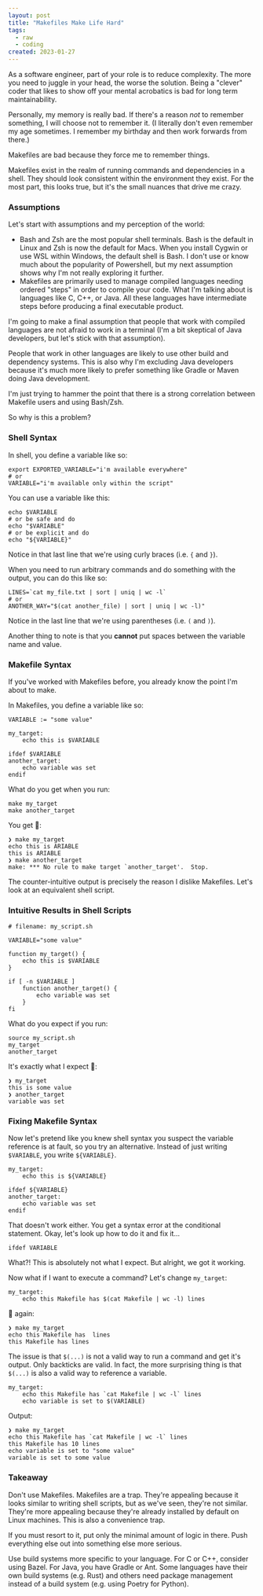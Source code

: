 ```yaml
---
layout: post
title: "Makefiles Make Life Hard"
tags:
  - raw
  - coding
created: 2023-01-27
---
```

As a software engineer, part of your role is to reduce complexity. The more you need to juggle in your head, the worse the solution. Being a "clever" coder that likes to show off your mental acrobatics is bad for long term maintainability. 

Personally, my memory is really bad. If there's a reason *not* to remember something, I will choose not to remember it. (I literally don't even remember my age sometimes. I remember my birthday and then work forwards from there.)

Makefiles are bad because they force me to remember things.

Makefiles exist in the realm of running commands and dependencies in a shell. They should look consistent within the environment they exist. For the most part, this looks true, but it's the small nuances that drive me crazy.

### Assumptions

Let's start with assumptions and my perception of the world:
* Bash and Zsh are the most popular shell terminals. Bash is the default in Linux and Zsh is now the default for Macs. When you install Cygwin or use WSL within Windows, the default shell is Bash. I don't use or know much about the popularity of Powershell, but my next assumption shows why I'm not really exploring it further.
* Makefiles are primarily used to manage compiled languages needing ordered "steps" in order to compile your code. What I'm talking about is languages like C, C++, or Java. All these languages have intermediate steps before producing a final executable product.

I'm going to make a final assumption that people that work with compiled languages are not afraid to work in a terminal (I'm a bit skeptical of Java developers, but let's stick with that assumption).

People that work in other languages are likely to use other build and dependency systems. This is also why I'm excluding Java developers because it's much more likely to prefer something like Gradle or Maven doing Java development.

I'm just trying to hammer the point that there is a strong correlation between Makefile users and using Bash/Zsh.

So why is this a problem?

### Shell Syntax

In shell, you define a variable like so:

```
export EXPORTED_VARIABLE="i'm available everywhere"
# or
VARIABLE="i'm available only within the script"
```

You can use a variable like this:

```
echo $VARIABLE
# or be safe and do
echo "$VARIABLE"
# or be explicit and do
echo "${VARIABLE}"
```

Notice in that last line that we're using curly braces (i.e. `{` and `}`).

When you need to run arbitrary commands and do something with the output, you can do this like so:

```
LINES=`cat my_file.txt | sort | uniq | wc -l`
# or
ANOTHER_WAY="$(cat another_file) | sort | uniq | wc -l)"
```

Notice in the last line that we're using parentheses (i.e. `(` and `)`).

Another thing to note is that you **cannot** put spaces between the variable name and value.

### Makefile Syntax

If you've worked with Makefiles before, you already know the point I'm about to make.

In Makefiles, you define a variable like so:

```
VARIABLE := "some value"

my_target:
    echo this is $VARIABLE

ifdef $VARIABLE
another_target:
    echo variable was set
endif
```

What do you get when you run:
```
make my_target
make another_target
```

You get 💩:
```
❯ make my_target
echo this is ARIABLE
this is ARIABLE
❯ make another_target
make: *** No rule to make target `another_target'.  Stop.
```

The counter-intuitive output is precisely the reason I dislike Makefiles. Let's look at an equivalent shell script.

### Intuitive Results in Shell Scripts

```
# filename: my_script.sh

VARIABLE="some value"

function my_target() {
    echo this is $VARIABLE
}

if [ -n $VARIABLE ]
    function another_target() {
        echo variable was set
    }
fi
```

What do you expect if you run:
```
source my_script.sh
my_target
another_target
```

It's exactly what I expect 💙:
```
❯ my_target
this is some value
❯ another_target
variable was set
```

### Fixing Makefile Syntax

Now let's pretend like you knew shell syntax you suspect the variable reference is at fault, so you try an alternative. Instead of just writing `$VARIABLE`, you write `${VARIABLE}`.

```
my_target:
    echo this is ${VARIABLE}

ifdef ${VARIABLE}
another_target:
    echo variable was set
endif
```

That doesn't work either. You get a syntax error at the conditional statement. Okay, let's look up how to do it and fix it...

```
ifdef VARIABLE
```

What?! This is absolutely not what I expect. But alright, we got it working.

Now what if I want to execute a command? Let's change `my_target`:

```
my_target:
    echo this Makefile has $(cat Makefile | wc -l) lines
```

💩 again:

```
❯ make my_target
echo this Makefile has  lines
this Makefile has lines
```

The issue is that `$(...)` is not a valid way to run a command and get it's output. Only backticks are valid. In fact, the more surprising thing is that `$(...)` is also a valid way to reference a variable.

```
my_target:
    echo this Makefile has `cat Makefile | wc -l` lines
    echo variable is set to $(VARIABLE)
```

Output:
```
❯ make my_target
echo this Makefile has `cat Makefile | wc -l` lines
this Makefile has 10 lines
echo variable is set to "some value"
variable is set to some value
```

### Takeaway

Don't use Makefiles. Makefiles are a trap. They're appealing because it looks similar to writing shell scripts, but as we've seen, they're not similar. They're more appealing because they're already installed by default on Linux machines. This is also a convenience trap.

If you must resort to it, put only the minimal amount of logic in there. Push everything else out into something else more serious.

Use build systems more specific to your language. For C or C++, consider using Bazel. For Java, you have Gradle or Ant. Some languages have their own build systems (e.g. Rust) and others need package management instead of a build system (e.g. using Poetry for Python).
